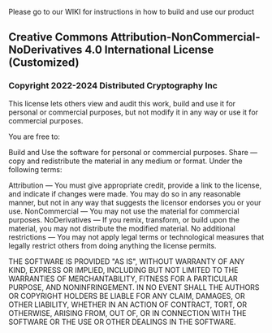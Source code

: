 
Please go to our WIKI for instructions in how to build and use our product






<H2>Creative Commons Attribution-NonCommercial-NoDerivatives 4.0 International License (Customized)</H2>

<H3>Copyright 2022-2024 Distributed Cryptography Inc</H3>

This license lets others view and audit this work, build and use it for personal or commercial purposes, but not modify it in any way or use it for commercial purposes.

You are free to:

Build and Use the software for personal or commercial purposes.
Share — copy and redistribute the material in any medium or format.
Under the following terms:

Attribution — You must give appropriate credit, provide a link to the license, and indicate if changes were made. You may do so in any reasonable manner, but not in any way that suggests the licensor endorses you or your use.
NonCommercial — You may not use the material for commercial purposes.
NoDerivatives — If you remix, transform, or build upon the material, you may not distribute the modified material.
No additional restrictions — You may not apply legal terms or technological measures that legally restrict others from doing anything the license permits.

THE SOFTWARE IS PROVIDED "AS IS", WITHOUT WARRANTY OF ANY KIND, EXPRESS OR IMPLIED, INCLUDING BUT NOT LIMITED TO THE WARRANTIES OF MERCHANTABILITY, FITNESS FOR A PARTICULAR PURPOSE, AND NONINFRINGEMENT. IN NO EVENT SHALL THE AUTHORS OR COPYRIGHT HOLDERS BE LIABLE FOR ANY CLAIM, DAMAGES, OR OTHER LIABILITY, WHETHER IN AN ACTION OF CONTRACT, TORT, OR OTHERWISE, ARISING FROM, OUT OF, OR IN CONNECTION WITH THE SOFTWARE OR THE USE OR OTHER DEALINGS IN THE SOFTWARE.
